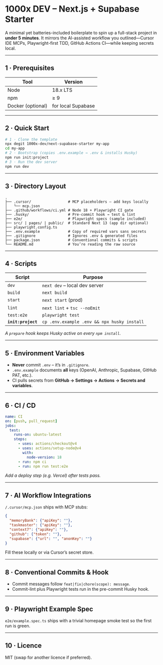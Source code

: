 # 1000x DEV – Next.js + Supabase Starter

A minimal yet batteries-included boilerplate to spin up a full-stack project in **under 5 minutes**. It mirrors the AI-assisted workflow you outlined—Cursor IDE MCPs, Playwright-first TDD, GitHub Actions CI—while keeping secrets local.

---
## 1 · Prerequisites
| Tool | Version |
|------|---------|
| Node | 18.x LTS |
| npm  | ≥ 9 |
| Docker (optional) | for local Supabase |

---
## 2 · Quick Start
```bash
# 1 · Clone the template
npx degit 1000x-dev/next-supabase-starter my-app
cd my-app
# 2 · Bootstrap (copies .env.example → .env & installs Husky)
npm run init:project
# 3 · Run the dev server
npm run dev
```

---
## 3 · Directory Layout
```text
.
├── .cursor/                 # MCP placeholders – add keys locally
│   └── mcp.json
├── .github/workflows/ci.yml # Node 18 + Playwright CI gate
├── .husky/                  # Pre-commit hook → test & lint
├── e2e/                     # Playwright specs (sample included)
├── src/ | pages/ | public/  # Standard Next 13 (app dir optional)
├── playwright.config.ts
├── .env.example             # Copy of required vars sans secrets
├── .gitignore               # Ignores .env & generated files
├── package.json             # Conventional commits & scripts
└── README.md                # You’re reading the raw source
```

---
## 4 · Scripts
| Script | Purpose |
|--------|---------|
| `dev` | `next dev` – local dev server |
| `build` | `next build` |
| `start` | `next start` (prod) |
| `lint` | `next lint` + `tsc --noEmit` |
| `test:e2e` | `playwright test` |
| **`init:project`** | `cp .env.example .env && npx husky install` |

*A `prepare` hook keeps Husky active on every `npm install`.*

---
## 5 · Environment Variables
- **Never** commit `.env` – it’s in `.gitignore`.
- `.env.example` documents **all** keys (OpenAI, Anthropic, Supabase, GitHub PAT, etc.).
- CI pulls secrets from **GitHub → Settings → Actions → Secrets and variables**.

---
## 6 · CI / CD
```yaml
name: CI
on: [push, pull_request]
jobs:
  test:
    runs-on: ubuntu-latest
    steps:
      - uses: actions/checkout@v4
      - uses: actions/setup-node@v4
        with:
          node-version: 18
      - run: npm ci
      - run: npm run test:e2e
```
*Add a deploy step (e.g. Vercel) after tests pass.*

---
## 7 · AI Workflow Integrations
`/.cursor/mcp.json` ships with MCP stubs:
```json
{
  "memoryBank": {"apiKey": ""},
  "taskmaster": {"apiKey": ""},
  "context7": {"apiKey": ""},
  "github": {"token": ""},
  "supabase": {"url": "", "anonKey": ""}
}
```
Fill these locally or via Cursor’s secret store.

---
## 8 · Conventional Commits & Hook
- Commit messages follow `feat|fix|chore(scope): message`.
- Commit-lint plus Playwright tests run in the pre-commit Husky hook.

---
## 9 · Playwright Example Spec
`e2e/example.spec.ts` ships with a trivial homepage smoke test so the first run is green.

---
## 10 · Licence
MIT (swap for another licence if preferred).
